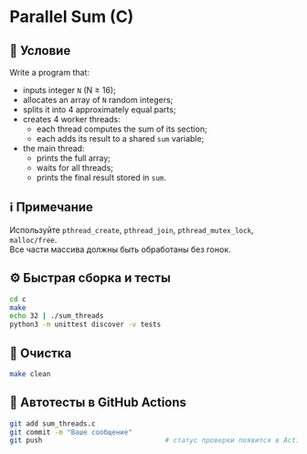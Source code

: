 # Parallel Sum (C)

## 📝 Условие

Write a program that:
- inputs integer `N` (N ≥ 16);
- allocates an array of `N` random integers;
- splits it into 4 approximately equal parts;
- creates 4 worker threads:
    - each thread computes the sum of its section;
    - each adds its result to a shared `sum` variable;
- the main thread:
    - prints the full array;
    - waits for all threads;
    - prints the final result stored in `sum`.

## ℹ️ Примечание

Используйте `pthread_create`, `pthread_join`, `pthread_mutex_lock`, `malloc/free`.  
Все части массива должны быть обработаны без гонок.

## ⚙️ Быстрая сборка и тесты
```bash
cd c
make
echo 32 | ./sum_threads
python3 -m unittest discover -v tests
```

## 🧹 Очистка
```bash
make clean
```

## 🚀 Автотесты в GitHub Actions
```bash
git add sum_threads.c
git commit -m "Ваше сообщение"
git push                              # статус проверки появится в Actions ✅
```